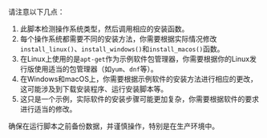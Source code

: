 请注意以下几点：

1. 此脚本检测操作系统类型，然后调用相应的安装函数。
2. 每个操作系统都需要不同的安装方法，你需要根据实际情况修改`install_linux()`、`install_windows()`和`install_macos()`函数。
3. 在Linux上使用的是`apt-get`作为示例软件包管理器，你需要根据你的Linux发行版使用适当的包管理器（如`yum`、`dnf`等）。
4. 在Windows和macOS上，你需要根据示例软件的安装方法进行相应的更改，这可能涉及到下载安装程序、运行安装脚本等。
5. 这只是一个示例，实际软件的安装步骤可能更加复杂，你需要根据软件的要求进行适当的修改。

确保在运行脚本之前备份数据，并谨慎操作，特别是在生产环境中。